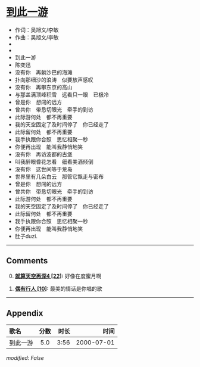 # [到此一游](https://music.163.com/song?id=67549)

* 作词：吴旭文/李敏
* 作曲：吴旭文/李敏
*
*
* 到此一游
* 陈奕迅
* 没有你　再躺沙巴的海滩
* 扑向那细沙的浪涛　似要放声感叹
* 没有你　再攀东京的高山
* 与那盖满顶峰积雪　远看只一眼　已极冷
* 曾是你　想闯的远方
* 曾共你　带恳切眼光　牵手的到访
* 此际游何处　都不再重要
* 我的天空固定了及时间停了　你已经走了
* 此际留何处　都不再重要
* 我手执跟你合照　思忆相聚一秒
* 你便再出现　能叫我静悄地笑
* 没有你　再访波都的古堡
* 叫我醉眼昏花怎看　细看美酒倾倒
* 没有你　这世间等于荒岛
* 世界里有几朵白云　那管它飘走与密布
* 曾是你　想闯的远方
* 曾共你　带恳切眼光　牵手的到访
* 此际游何处　都不再重要
* 我的天空固定了及时间停了　你已经走了
* 此际留何处　都不再重要
* 我手执跟你合照　思忆相聚一秒
* 你便再出现　能叫我静悄地笑
* 肚子duzi.


---

## Comments
0. **[就算天空再深4 \[22\]](https://music.163.com/#/user/home?id=69472528):** 好像在度蜜月啊

1. **[偶有行人 \[10\]](https://music.163.com/#/user/home?id=66604694):** 最美的情话是你唱的歌



---

## Appendix

|歌名|分数|时长|时间|
|:---|:---:|---:|---:|
|到此一游|5.0|3:56|2000-07-01

*modified: False*